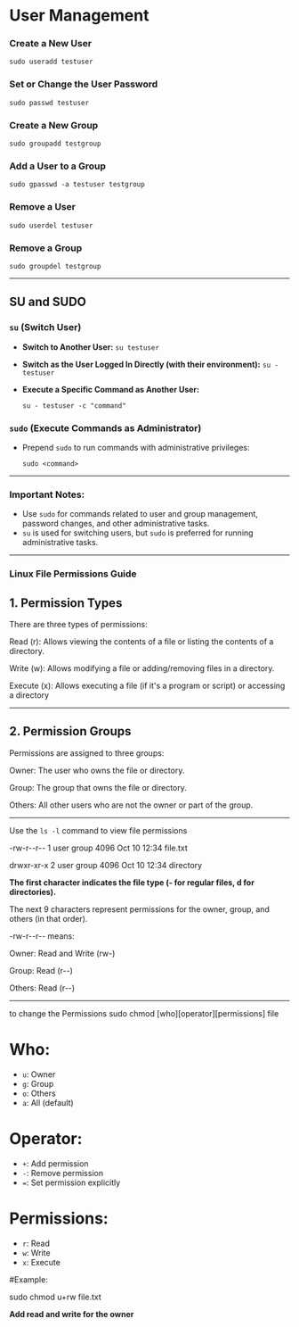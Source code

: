 # User Management

### Create a New User

 `sudo useradd testuser`

### Set or Change the User Password

`sudo passwd testuser`

### Create a New Group

`sudo groupadd testgroup`

### Add a User to a Group

`sudo gpasswd -a testuser testgroup`

### Remove a User

`sudo userdel testuser`

### Remove a Group

`sudo groupdel testgroup`

---

## SU and SUDO

### `su` (Switch User)

- **Switch to Another User:**
  `su testuser`

- **Switch as the User Logged In Directly (with their environment):**
  `su - testuser`

- **Execute a Specific Command as Another User:**

  `su - testuser -c "command"`

### `sudo` (Execute Commands as Administrator)

- Prepend `sudo` to run commands with administrative privileges:

  `sudo <command>`

---

### Important Notes:

- Use `sudo` for commands related to user and group management, password changes, and other administrative tasks.
- `su` is used for switching users, but `sudo` is preferred for running administrative tasks.

-------

### Linux File Permissions Guide 

## 1. Permission Types

There are three types of permissions:

Read (r): Allows viewing the contents of a file or listing the contents of a directory.

Write (w): Allows modifying a file or adding/removing files in a directory.

Execute (x): Allows executing a file (if it's a program or script) or accessing a directory


---

## 2. Permission Groups

Permissions are assigned to three groups:

Owner: The user who owns the file or directory.

Group: The group that owns the file or directory.

Others: All other users who are not the owner or part of the group.


---

Use the `ls -l` command to view file permissions

-rw-r--r-- 1 user group 4096 Oct 10 12:34 file.txt

drwxr-xr-x 2 user group 4096 Oct 10 12:34 directory

**The first character indicates the file type (- for regular files, d for directories).**

The next 9 characters represent permissions for the owner, group, and others (in that order).

-rw-r--r-- means:

Owner: Read and Write (rw-)

Group: Read (r--)

Others: Read (r--)

---

to change the Permissions
sudo chmod [who][operator][permissions] file

# Who:
- `u`: Owner
- `g`: Group
- `o`: Others
- `a`: All (default)

# Operator:
- `+`: Add permission
- `-`: Remove permission
- `=`: Set permission explicitly

# Permissions:
- `r`: Read
- `w`: Write
- `x`: Execute

#Example:

sudo chmod u+rw file.txt     

**Add read and write for the owner**
